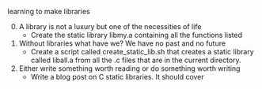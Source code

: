 learning to make libraries

0. A library is not a luxury but one of the necessities of life
	- Create the static library libmy.a containing all the functions listed
1. Without libraries what have we? We have no past and no future
	- Create a script called create_static_lib.sh that creates a static library called liball.a from all the .c files that are in the current directory.
2. Either write something worth reading or do something worth writing
	- Write a blog post on C static libraries. It should cover

